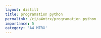 ```yaml
---
layout: distill
title: programation python
permalink: /ci/a4mtrx/programation_python
importance: 5
category: 'A4 MTRX'
---
```


